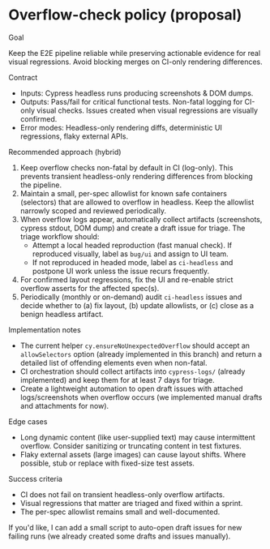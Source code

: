# Overflow-check policy (proposal)

Goal

Keep the E2E pipeline reliable while preserving actionable evidence for real visual regressions. Avoid blocking merges on CI-only rendering differences.

Contract

- Inputs: Cypress headless runs producing screenshots & DOM dumps.
- Outputs: Pass/fail for critical functional tests. Non-fatal logging for CI-only visual checks. Issues created when visual regressions are visually confirmed.
- Error modes: Headless-only rendering diffs, deterministic UI regressions, flaky external APIs.

Recommended approach (hybrid)

1. Keep overflow checks non-fatal by default in CI (log-only). This prevents transient headless-only rendering differences from blocking the pipeline.
2. Maintain a small, per-spec allowlist for known safe containers (selectors) that are allowed to overflow in headless. Keep the allowlist narrowly scoped and reviewed periodically.
3. When overflow logs appear, automatically collect artifacts (screenshots, cypress stdout, DOM dump) and create a draft issue for triage. The triage workflow should:
   - Attempt a local headed reproduction (fast manual check). If reproduced visually, label as `bug/ui` and assign to UI team.
   - If not reproduced in headed mode, label as `ci-headless` and postpone UI work unless the issue recurs frequently.
4. For confirmed layout regressions, fix the UI and re-enable strict overflow asserts for the affected spec(s).
5. Periodically (monthly or on-demand) audit `ci-headless` issues and decide whether to (a) fix layout, (b) update allowlists, or (c) close as a benign headless artifact.

Implementation notes

- The current helper `cy.ensureNoUnexpectedOverflow` should accept an `allowSelectors` option (already implemented in this branch) and return a detailed list of offending elements even when non-fatal.
- CI orchestration should collect artifacts into `cypress-logs/` (already implemented) and keep them for at least 7 days for triage.
- Create a lightweight automation to open draft issues with attached logs/screenshots when overflow occurs (we implemented manual drafts and attachments for now).

Edge cases

- Long dynamic content (like user-supplied text) may cause intermittent overflow. Consider sanitizing or truncating content in test fixtures.
- Flaky external assets (large images) can cause layout shifts. Where possible, stub or replace with fixed-size test assets.

Success criteria

- CI does not fail on transient headless-only overflow artifacts.
- Visual regressions that matter are triaged and fixed within a sprint.
- The per-spec allowlist remains small and well-documented.

If you'd like, I can add a small script to auto-open draft issues for new failing runs (we already created some drafts and issues manually).